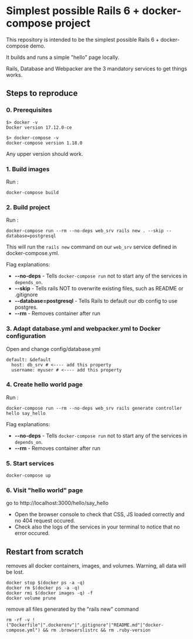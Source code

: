# Simplest possible Rails 6 + docker-compose project

This repository is intended to be the simplest possible Rails 6 + docker-compose demo.

It builds and runs a simple "hello" page locally.

Rails, Database and Webpacker are the 3 mandatory services to get things works.

## Steps to reproduce

### 0. Prerequisites

```
$> docker -v
Docker version 17.12.0-ce

$> docker-compose -v
docker-compose version 1.18.0
```

Any upper version should work.


### 1. Build images
Run :
```
docker-compose build
```

### 2. Build project

Run :
```
docker-compose run --rm --no-deps web_srv rails new . --skip --database=postgresql
```

This will run the `rails new` command on our `web_srv` service defined in docker-compose.yml.

Flag explanations:
* **--no-deps** - Tells `docker-compose run` not to start any of the services in `depends_on`.
* **--skip** - Tells rails NOT to overwrite existing files, such as README or .gitignore
* **--database=postgresql** - Tells Rails to default our db config to use postgres.
* **--rm** - Removes container after run

### 3. Adapt database.yml and webpacker.yml to Docker configuration

Open and change config/database.yml
```
default: &default
  host: db_srv # <---- add this property
  username: myuser # <---- add this property
```

### 4. Create hello world page

Run :
```
docker-compose run --rm --no-deps web_srv rails generate controller hello say_hello
``` 

Flag explanations:
* **--no-deps** - Tells `docker-compose run` not to start any of the services in `depends_on`.
* **--rm** - Removes container after run

### 5. Start services

```
docker-compose up
```

### 6. Visit "hello world" page

go to http://localhost:3000/hello/say_hello

 - Open the browser console to check that CSS, JS loaded correctly and no 404 request occured.
 - Check also the logs of the services in your terminal to notice that no error occured.

## Restart from scratch

removes all docker containers, images, and volumes. Warning, all data will be lost.
```
docker stop $(docker ps -a -q)
docker rm $(docker ps -a -q)
docker rmi $(docker images -q) -f
docker volume prune
```

remove all files generated by the "rails new" command
```
rm -rf -v !("Dockerfile"|".dockerenv"|".gitignore"|"README.md"|"docker-compose.yml") && rm .browserslistrc && rm .ruby-version
```

